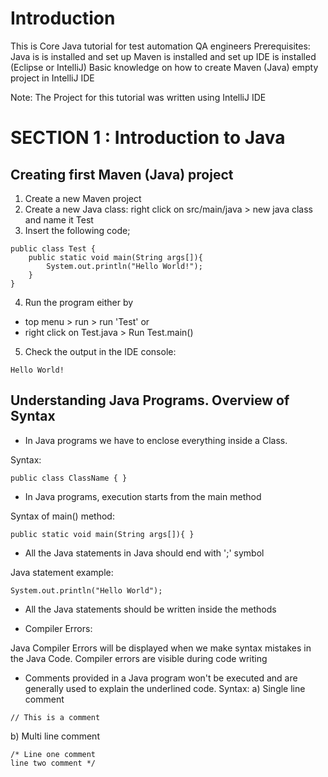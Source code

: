 # Introduction
This is Core Java tutorial for test automation QA engineers
Prerequisites:
Java is is installed and set up
Maven is installed and set up
IDE is installed (Eclipse or IntelliJ)
Basic knowledge on how to create Maven (Java) empty project in IntelliJ IDE

Note: The Project for this tutorial was written using IntelliJ IDE

# SECTION 1 : Introduction to Java
## Creating first Maven (Java) project
1. Create a new Maven project
2. Create a new Java class: right click on  src/main/java > new java class and name it Test
3. Insert the following code;
```
public class Test {
    public static void main(String args[]){
        System.out.println("Hello World!");
    }
}
```
4. Run the program either by
- top menu > run > run 'Test'
or
- right click on Test.java > Run Test.main()
5. Check the output in the IDE console:
```
Hello World!
```
## Understanding Java Programs. Overview of Syntax
- In Java programs we have to enclose everything inside a Class.

Syntax:
```
public class ClassName { }
```
- In Java programs, execution starts from the main method

Syntax of main() method:
```
public static void main(String args[]){ }
```
- All the Java statements in Java should end with ';' symbol

Java statement example:
```
System.out.println("Hello World");
```
- All the Java statements should be written inside the methods

- Compiler Errors:

Java Compiler Errors will be displayed when we make syntax mistakes in the Java Code. Compiler errors are
visible during code writing

- Comments provided in a Java program won't be executed and are generally used to explain the underlined code.
Syntax:
a) Single line comment
```
// This is a comment
```
b) Multi line comment
```
/* Line one comment
line two comment */
```










